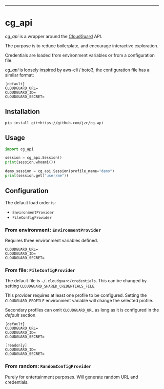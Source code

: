 ---

# cg_api

_cg_api_ is a wrapper around the [CloudGuard](https://www.checkpoint.com/cloudguard) API.

The purpose is to reduce boilerplate, and encourage interactive exploration.

Credentials are loaded from environment variables or from a configuration file.

_cg_api_ is loosely inspired by aws-cli / boto3, the configuration file has
a similar format:

```
[default]
CLOUDGUARD_URL=
CLOUDGUARD_ID=
CLOUDGUARD_SECRET=
```

## Installation

```
pip install git+https://github.com/jzr/cg-api
```

## Usage

```python
import cg_api

session = cg_api.Session()
print(session.whoami())

demo_session = cg_api.Session(profile_name="demo")
print(session.get("user/me"))
```

## Configuration

The default load order is:

- `EnvironmentProvider`
- `FileConfigProvider`

### From environment: `EnvironmentProvider`

Requires three environment variables defined.
```
CLOUDGUARD_URL=
CLOUDGUARD_ID=
CLOUDGUARD_SECRET=
```

### From file: `FileConfigProvider`

The default file is `~/.cloudguard/credentials`.
This can be changed by setting `CLOUDGUARD_SHARED_CREDENTIALS_FILE`.

This provider requires at least one profile to be configured.
Setting the `CLOUDGUARD_PROFILE` environment variable will change the selected profile.

Secondary profiles can omit `CLOUDGUARD_URL` as long as it is configured in the _default_ section.

```
[default]
CLOUDGUARD_URL=
CLOUDGUARD_ID=
CLOUDGUARD_SECRET=

[readonly]
CLOUDGUARD_ID=
CLOUDGUARD_SECRET=
```

### From random: `RandomConfigProvider`

Purely for entertainment purposes.
Will generate random URL and credentials.
